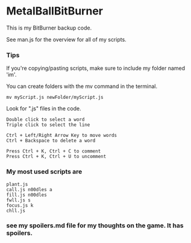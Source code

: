 # MetalBallBitBurner
This is my BitBurner backup code.

See man.js for the overview for all of my scripts.

### Tips

If you're copying/pasting scripts, make sure to include my folder named 'im'.

You can create folders with the mv command in the terminal.

    mv myScript.js newFolder/myScript.js

Look for ".js" files in the code.

	Double click to select a word
	Triple click to select the line

	Ctrl + Left/Right Arrow Key to move words
	Ctrl + Backspace to delete a word
	
	Press Ctrl + K, Ctrl + C to comment
	Press Ctrl + K, Ctrl + U to uncomment
	

### My most used scripts are 

	plant.js
	call.js n00dles a
	fill.js n00dles
	fwll.js s
	focus.js k
	chll.js

### see my spoilers.md file for my thoughts on the game. It has spoilers.